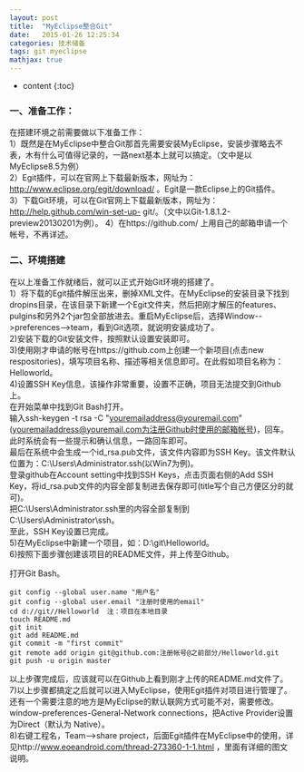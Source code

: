 ```yaml
---
layout: post
title:  "MyEclipse整合Git"
date:   2015-01-26 12:25:34
categories: 技术储备
tags: git myeclipse
mathjax: true
---
```


* content
{:toc}

### 一、准备工作：
在搭建环境之前需要做以下准备工作：  
1）既然是在MyEclipse中整合Git那首先需要安装MyEclipse，安装步骤略去不表，木有什么可值得记录的，一路next基本上就可以搞定。（文中是以MyEclipse8.5为例）  
2）Egit插件，可以在官网上下载最新版本，网址为：http://www.eclipse.org/egit/download/ 。Egit是一款Eclipse上的Git插件。  
3）下载Git环境，可以在Git官网上下载最新版本，网址为：http://help.github.com/win-set-up- git/。（文中以Git-1.8.1.2-preview20130201为例）。  4）在https://github.com/ 上用自己的邮箱申请一个帐号，不再详述。
          
### 二、环境搭建
    
在以上准备工作就绪后，就可以正式开始Git环境的搭建了。  
1）将下载的Egit插件解压出来，删掉XML文件。在MyEclipse的安装目录下找到dropins目录，在该目录下新建一个Egit文件夹，然后把刚才解压的features、pulgins和另外2个jar包全部放进去。重启MyEclipse后，选择Window-->preferences-->team，看到Git选项，就说明安装成功了。  
2)安装下载的Git安装文件，按照默认设置安装即可。  
3)使用刚才申请的帐号在https://github.com上创建一个新项目(点击new respositories)，填写项目名称、描述等相关信息即可。在此假如项目名称为：Helloworld。  
4)设置SSH Key信息，该操作非常重要，设置不正确，项目无法提交到Github上。  
在开始菜单中找到Git Bash打开。  
输入ssh-keygen -t rsa -C "youremailaddress@youremail.com"(youremailaddress@youremail.com为注册Github时使用的邮箱帐号)，回车。  
此时系统会有一些提示和确认信息，一路回车即可。  
最后在系统中会生成一个id_rsa.pub文件，该文件内容即为SSH Key。该文件默认位置为：C:\Users\Administrator\.ssh(以Win7为例)。  
登录github在Account setting中找到SSH Keys，点击页面右侧的Add SSH Key，将id_rsa.pub文件的内容全部复制进去保存即可(title写个自己方便区分的就可)。  
把C:\Users\Administrator\.ssh里的内容全部复制到C:\Users\Administrator\ssh。  
至此，SSH Key设置已完成。  
5)在MyEclipse中新建一个项目，如：D:\git\Helloworld。  
6)按照下面步骤创建该项目的README文件，并上传至Github。

打开Git Bash。
```
git config --global user.name "用户名"  
git config --global user.email "注册时使用的email"  
cd d://git//Helloworld  注：项目在本地目录  
touch README.md  
git init  
git add README.md  
git commit -m "first commit"  
git remote add origin git@github.com:注册帐号@之前部分/Helloworld.git  
git push -u origin master  
```

以上步骤完成后，应该就可以在Github上看到刚才上传的README.md文件了。  
7)以上步骤都搞定之后就可以进入MyEclipse，使用Egit插件对项目进行管理了。  
还有一个需要注意的地方是MyEclipse的默认联网方式可能不对，需要修改。  
window-preferences-General-Network connections，把Active Provider设置为Direct（默认为 Native）。  
8)右键工程名，Team-->share project，后面Egit插件在MyEclipse中的使用，详见http://www.eoeandroid.com/thread-273360-1-1.html ，里面有详细的图文说明。




